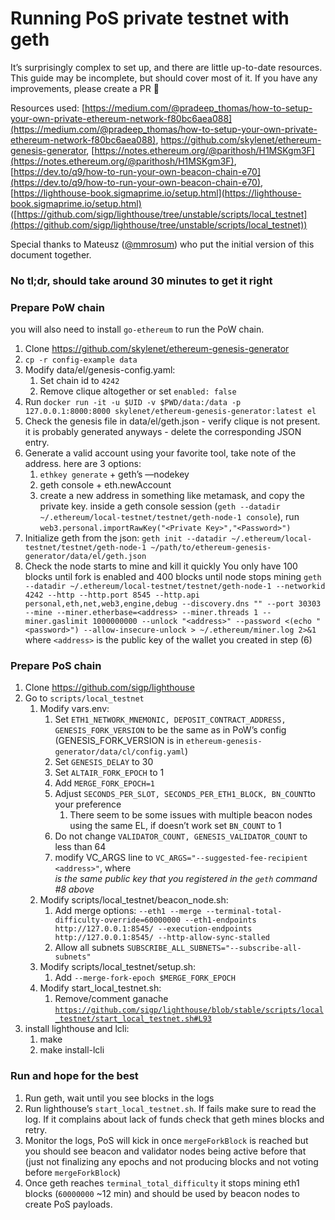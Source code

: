 # Running PoS private testnet with geth

It’s surprisingly complex to set up, and there are little up-to-date resources. This guide may be incomplete, but should cover most of it. 
If you have any improvements, please create a PR 🙏

Resources used: [https://medium.com/@pradeep_thomas/how-to-setup-your-own-private-ethereum-network-f80bc6aea088](https://medium.com/@pradeep_thomas/how-to-setup-your-own-private-ethereum-network-f80bc6aea088), https://github.com/skylenet/ethereum-genesis-generator, [https://notes.ethereum.org/@parithosh/H1MSKgm3F](https://notes.ethereum.org/@parithosh/H1MSKgm3F), [https://dev.to/q9/how-to-run-your-own-beacon-chain-e70](https://dev.to/q9/how-to-run-your-own-beacon-chain-e70), [https://lighthouse-book.sigmaprime.io/setup.html](https://lighthouse-book.sigmaprime.io/setup.html) ([https://github.com/sigp/lighthouse/tree/unstable/scripts/local_testnet](https://github.com/sigp/lighthouse/tree/unstable/scripts/local_testnet))

Special thanks to Mateusz ([@mmrosum](https://twitter.com/mmrosum)) who put the initial version of this document together.

### No tl;dr, should take around 30 minutes to get it right

### Prepare PoW chain
you will also need to install `go-ethereum` to run the PoW chain.
1. Clone https://github.com/skylenet/ethereum-genesis-generator
2. `cp -r config-example data`
3. Modify data/el/genesis-config.yaml:
    1. Set chain id to `4242`
    2. Remove clique altogether or set `enabled: false`
4. Run `docker run -it -u $UID -v $PWD/data:/data -p 127.0.0.1:8000:8000 skylenet/ethereum-genesis-generator:latest el`
5. Check the genesis file in data/el/geth.json - verify clique is not present.  it is probably generated anyways - delete the corresponding JSON entry.
6. Generate a valid account using your favorite tool, take note of the address.  here are 3 options:
    1. `ethkey generate` + geth’s —nodekey
    2. geth console + eth.newAccount
    3. create a new address in something like metamask, and copy the private key.  inside a geth console session (`geth --datadir ~/.ethereum/local-testnet/testnet/geth-node-1 console`), run `web3.personal.importRawKey("<Private Key>","<Password>")`
7. Initialize geth from the json: `geth init --datadir ~/.ethereum/local-testnet/testnet/geth-node-1 ~/path/to/ethereum-genesis-generator/data/el/geth.json`
8. Check the node starts to mine and kill it quickly
You only have 100 blocks until fork is enabled and 400 blocks until node stops mining
`geth --datadir ~/.ethereum/local-testnet/testnet/geth-node-1 --networkid 4242 --http --http.port 8545 --http.api personal,eth,net,web3,engine,debug --discovery.dns "" --port 30303 --mine --miner.etherbase=<address> --miner.threads 1 --miner.gaslimit 1000000000 --unlock "<address>" --password <(echo "<password>") --allow-insecure-unlock > ~/.ethereum/miner.log 2>&1`
where `<address>` is the public key of the wallet you created in step (6)

### Prepare PoS chain

1. Clone https://github.com/sigp/lighthouse
2. Go to `scripts/local_testnet`
    1. Modify vars.env:
        1. Set `ETH1_NETWORK_MNEMONIC, DEPOSIT_CONTRACT_ADDRESS, GENESIS_FORK_VERSION` to be the same as in PoW’s config (GENESIS_FORK_VERSION is in `ethereum-genesis-generator/data/cl/config.yaml`)
        2. Set `GENESIS_DELAY` to 30
        3. Set `ALTAIR_FORK_EPOCH` to 1
        4. Add `MERGE_FORK_EPOCH=1`
        5. Adjust `SECONDS_PER_SLOT, SECONDS_PER_ETH1_BLOCK, BN_COUNT`to your preference
            1. There seem to be some issues with multiple beacon nodes using the same EL, if doesn’t work set `BN_COUNT` to 1
        6. Do not change `VALIDATOR_COUNT, GENESIS_VALIDATOR_COUNT` to less than 64
        7. modify VC_ARGS line to `VC_ARGS="--suggested-fee-recipient <address>"`, where <address> is the same public key that you registered in the `geth` command #8 above
    2. Modify scripts/local_testnet/beacon_node.sh:
        1. Add merge options: `--eth1 --merge --terminal-total-difficulty-override=60000000 --eth1-endpoints http://127.0.0.1:8545/ --execution-endpoints http://127.0.0.1:8545/ --http-allow-sync-stalled`
        2. Allow all subnets `SUBSCRIBE_ALL_SUBNETS="--subscribe-all-subnets"`
    3. Modify scripts/local_testnet/setup.sh:
        1. Add `--merge-fork-epoch $MERGE_FORK_EPOCH`
    4. Modify start_local_testnet.sh:
        1. Remove/comment ganache [`https://github.com/sigp/lighthouse/blob/stable/scripts/local_testnet/start_local_testnet.sh#L93`](https://github.com/sigp/lighthouse/blob/stable/scripts/local_testnet/start_local_testnet.sh#L93)
3. install lighthouse and lcli:
    1. make
    2. make install-lcli  

### Run and hope for the best

1. Run geth, wait until you see blocks in the logs
2. Run lighthouse’s `start_local_testnet.sh`. If fails make sure to read the log. If it complains about lack of funds check that geth mines blocks and retry.
3. Monitor the logs, PoS will kick in once `mergeForkBlock` is reached but you should see beacon and validator nodes being active before that (just not finalizing any epochs and not producing blocks and not voting before `mergeForkBlock`)
4. Once geth reaches `terminal_total_difficulty` it stops mining eth1 blocks (`60000000` ~12 min) and should be used by beacon nodes to create PoS payloads.
